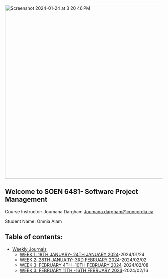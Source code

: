 <img width="556" alt="Screenshot 2024-01-24 at 3 20 46 PM" src="https://github.com/AlamOmnia/SOEN6481/assets/31718191/a64e866b-a4e5-43a1-8cd7-c4c6a1da6a15">

## Welcome to SOEN 6481- Software Project Management

Course Instructor: 
Joumana Dargham
Joumana.dargham@concordia.ca

Student Name: Omnia Alam

## Table of contents:
* [Weekly Journals](https://github.com/AlamOmnia/SOEN6481/tree/main/Weekly%20Journals)
  + [WEEK 1: 18TH JANUARY- 24TH JANUARY 2024](https://github.com/AlamOmnia/SOEN6481/blob/main/Weekly%20Journals/Week1.docx)-2024/01/24
  + [WEEK 2: 28TH JANUARY- 3RD  FEBRUARY 2024](https://github.com/OmniaAlam/SOEN6481/blob/main/Weekly%20Journals/Week2.docx)-2024/02/02
  + [WEEK 3: FEBRUARY 4TH -10TH   FEBRUARY 2024](https://github.com/OmniaAlam/SOEN6481/blob/main/Weekly%20Journals/Week3.docx)-2024/02/08
  + [WEEK 3: FEBRUARY 11TH -16TH   FEBRUARY 2024](https://github.com/OmniaAlam/SOEN6481/blob/main/Weekly%20Journals/Week4.docx)-2024/02/16
